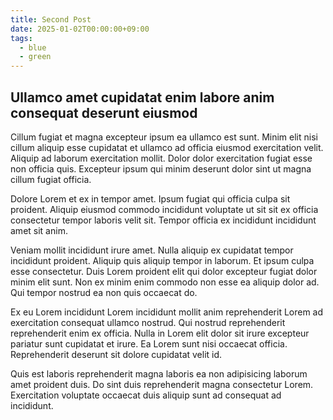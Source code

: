 ```yaml
---
title: Second Post
date: 2025-01-02T00:00:00+09:00
tags:
  - blue
  - green
---
```


## Ullamco amet cupidatat enim labore anim consequat deserunt eiusmod

Cillum fugiat et magna excepteur ipsum ea ullamco est sunt. Minim elit nisi cillum aliquip esse cupidatat et ullamco ad officia eiusmod exercitation velit. Aliquip ad laborum exercitation mollit. Dolor dolor exercitation fugiat esse non officia quis. Excepteur ipsum qui minim deserunt dolor sint ut magna cillum fugiat officia.

Dolore Lorem et ex in tempor amet. Ipsum fugiat qui officia culpa sit proident. Aliquip eiusmod commodo incididunt voluptate ut sit sit ex officia consectetur tempor laboris velit sit. Tempor officia ex incididunt incididunt amet sit anim.

Veniam mollit incididunt irure amet. Nulla aliquip ex cupidatat tempor incididunt proident. Aliquip quis aliquip tempor in laborum. Et ipsum culpa esse consectetur. Duis Lorem proident elit qui dolor excepteur fugiat dolor minim elit sunt. Non ex minim enim commodo non esse ea aliquip dolor ad. Qui tempor nostrud ea non quis occaecat do.

Ex eu Lorem incididunt Lorem incididunt mollit anim reprehenderit Lorem ad exercitation consequat ullamco nostrud. Qui nostrud reprehenderit reprehenderit enim ex officia. Nulla in Lorem elit dolor sit irure excepteur pariatur sunt cupidatat et irure. Ea Lorem sunt nisi occaecat officia. Reprehenderit deserunt sit dolore cupidatat velit id.

Quis est laboris reprehenderit magna laboris ea non adipisicing laborum amet proident duis. Do sint duis reprehenderit magna consectetur Lorem. Exercitation voluptate occaecat duis aliquip sunt ad consequat ad incididunt.
